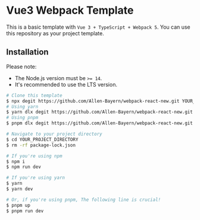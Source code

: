 # Vue3 Webpack Template

This is a basic template with `Vue 3 + TypeScript + Webpack 5`. You can use this repository as your project template.

## Installation

Please note:

* The Node.js version must be `>= 14`.
* It's recommended to use the LTS version.

```sh
# Clone this template
$ npx degit https://github.com/Allen-Bayern/webpack-react-new.git YOUR_PROJECT_DIRECTORY
# Using yarn
$ yarn dlx degit https://github.com/Allen-Bayern/webpack-react-new.git YOUR_PROJECT_DIRECTORY
# Using pnpm
$ pnpm dlx degit https://github.com/Allen-Bayern/webpack-react-new.git YOUR_PROJECT_DIRECTORY

# Navigate to your project directory
$ cd YOUR_PROJECT_DIRECTORY
$ rm -rf package-lock.json

# If you're using npm
$ npm i
$ npm run dev

# If you're using yarn
$ yarn
$ yarn dev

# Or, if you're using pnpm, The following line is crucial!
$ pnpm up
$ pnpm run dev
```
